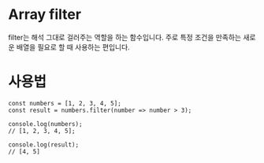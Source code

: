 # Array filter

filter는 해석 그대로 걸러주는 역할을 하는 함수입니다. 주로 특정 조건을 만족하는 새로운 배열을 필요로 할 때 사용하는 편입니다.

# 사용법

    const numbers = [1, 2, 3, 4, 5];
    const result = numbers.filter(number => number > 3);

    console.log(numbers);
    // [1, 2, 3, 4, 5];

    console.log(result);
    // [4, 5]
